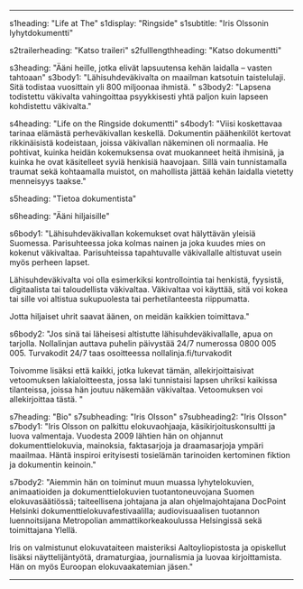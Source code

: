 ---

s1heading: "Life at The"
s1display: "Ringside"
s1subtitle: "Iris Olssonin lyhytdokumentti"

s2trailerheading: "Katso traileri"
s2fulllengthheading: "Katso dokumentti"

s3heading: "Ääni heille, jotka elivät lapsuutensa kehän laidalla – vasten tahtoaan"
s3body1: "Lähisuhdeväkivalta on maailman katsotuin taistelulaji. Sitä todistaa vuosittain yli 800 miljoonaa ihmistä. "
s3body2: "Lapsena todistettu väkivalta vahingoittaa psyykkisesti yhtä paljon kuin lapseen kohdistettu väkivalta."

s4heading: "Life on the Ringside dokumentti"
s4body1: "Viisi koskettavaa tarinaa elämästä perheväkivallan keskellä. Dokumentin päähenkilöt kertovat rikkinäisistä kodeistaan, joissa väkivallan näkeminen oli normaalia. He pohtivat, kuinka heidän kokemuksensa ovat muokanneet heitä ihmisinä, ja kuinka he ovat käsitelleet syviä henkisiä haavojaan. Sillä vain tunnistamalla traumat sekä kohtaamalla muistot, on mahollista jättää kehän laidalla vietetty menneisyys taakse."

s5heading: "Tietoa dokumentista"

s6heading: "Ääni hiljaisille"

s6body1: "Lähisuhdeväkivallan kokemukset ovat hälyttävän yleisiä Suomessa. Parisuhteessa joka kolmas nainen ja joka kuudes mies on kokenut väkivaltaa. Parisuhteissa tapahtuvalle väkivallalle altistuvat usein myös perheen lapset. 

Lähisuhdeväkivalta voi olla esimerkiksi kontrollointia tai henkistä, fyysistä, digitaalista tai taloudellista väkivaltaa. Väkivaltaa voi käyttää, sitä voi kokea tai sille voi altistua sukupuolesta tai perhetilanteesta riippumatta. 

Jotta hiljaiset uhrit saavat äänen, on meidän kaikkien toimittava."

s6body2: "Jos sinä tai läheisesi altistutte lähisuhdeväkivallalle, apua on tarjolla. Nollalinjan auttava puhelin päivystää 24/7 numerossa 0800 005 005. Turvakodit 24/7 taas osoitteessa nollalinja.fi/turvakodit 

Toivomme lisäksi että kaikki, jotka lukevat tämän, allekirjoittaisivat vetoomuksen lakialoitteesta, jossa laki tunnistaisi lapsen uhriksi kaikissa tilanteissa, joissa hän joutuu näkemään väkivaltaa. Vetoomuksen voi allekirjoittaa tästä. "

s7heading: "Bio"
s7subheading: "Iris Olsson"
s7subheading2: "Iris Olsson"
s7body1: "Iris Olsson on palkittu elokuvaohjaaja, käsikirjoituskonsultti ja luova valmentaja. Vuodesta 2009 lähtien hän on ohjannut dokumenttielokuvia, mainoksia, faktasarjoja ja draamasarjoja ympäri maailmaa. Häntä inspiroi erityisesti tosielämän tarinoiden kertominen fiktion ja dokumentin keinoin."

s7body2: "Aiemmin hän on toiminut muun muassa lyhytelokuvien, animaatioiden ja dokumenttielokuvien tuotantoneuvojana Suomen elokuvasäätiössä; taiteellisena johtajana ja alan ohjelmajohtajana DocPoint Helsinki dokumenttielokuvafestivaalilla; audiovisuaalisen tuotannon luennoitsijana Metropolian ammattikorkeakoulussa Helsingissä sekä toimittajana Ylellä.

Iris on valmistunut elokuvataiteen maisteriksi Aaltoyliopistosta ja opiskellut lisäksi näyttelijäntyötä, dramaturgiaa, journalismia ja luovaa kirjoittamista. Hän on myös Euroopan elokuvaakatemian jäsen."

---